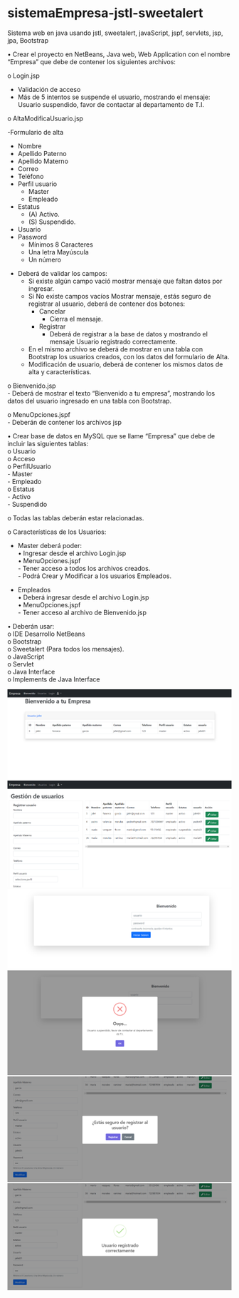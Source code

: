 # sistemaEmpresa-jstl-sweetalert
Sistema web en java usando jstl, sweetalert, javaScript, jspf, servlets, jsp, jpa, Bootstrap

•   Crear el proyecto en NetBeans, Java web, Web Application con el nombre “Empresa” que debe de contener los siguientes archivos:

o   Login.jsp 
<ul>
    <li>Validación de acceso</li>
    <li>Más de 5 intentos se suspende el usuario, mostrando el mensaje: Usuario suspendido, favor de contactar al departamento de T.I.</li>
</ul>

o   AltaModificaUsuario.jsp

-Formulario de alta
<ul>
    <li>Nombre</li>
    <li>Apellido Paterno</li>
    <li>Apellido Materno</li>
    <li>Correo</li>
    <li>Teléfono</li>
    <li>Perfil usuario
        <ul>
            <li>Master</li>
            <li>Empleado</li>
        </ul>
    </li>
    <li>Estatus
        <ul>
            <li>(A) Activo.</li>
            <li>(S) Suspendido.</li>
        </ul>
    </li>
    <li>Usuario</li>
    <li>Password
        <ul>
            <li>Mínimos 8 Caracteres</li>
            <li>Una letra Mayúscula</li>
            <li>Un número</li>
        </ul>
        </li>
</ul>

- Deberá de validar los campos:
  <ul>
      <li>Si existe algún campo vació mostrar mensaje que faltan datos por ingresar.</li>
      <li>Si No existe campos vacíos Mostrar mensaje, estás seguro de registrar al usuario, deberá de contener dos botones:
          <ul>
              <li>Cancelar
                 <ul><li>Cierra el mensaje.</li></ul>
             </li>
              <li>Registrar
                  <ul><li>Deberá de registrar a la base de datos y mostrando el mensaje Usuario registrado correctamente.</li></ul>
              </li>
          </ul>
      </li>
      <li>En el mismo archivo se deberá de mostrar en una tabla con Bootstrap los usuarios creados, con los datos del formulario de Alta.</li>
      <li>Modificación de usuario, deberá de contener los mismos datos de alta y características.</li>
  </ul>

o   Bienvenido.jsp <br>
    -   Deberá de mostrar el texto “Bienvenido a tu empresa”, mostrando los datos del usuario ingresado en una tabla con Bootstrap.

o   MenuOpciones.jspf <br>
    -   Deberán de contener los archivos jsp

•   Crear base de datos en MySQL que se llame “Empresa” que debe de incluir las siguientes tablas: <br>
    o   Usuario <br>
    o   Acceso <br>
    o   PerfilUsuario <br>
            -   Master <br>
            -   Empleado <br>
    o   Estatus <br>
            -   Activo <br>
            -   Suspendido <br>

o   Todas las tablas deberán estar relacionadas.

o   Características de los Usuarios: <br>

-   Master deberá poder: <br>
        •   Ingresar desde el archivo Login.jsp <br>
        •   MenuOpciones.jspf <br>
            -   Tener acceso a todos los archivos creados. <br>
            -   Podrá Crear y Modificar a los usuarios Empleados.  <br>
            
-   Empleados  <br> 
        •   Deberá ingresar desde el archivo Login.jsp <br>
        •   MenuOpciones.jspf <br>
            -   Tener acceso al archivo de Bienvenido.jsp <br>

•   Deberán usar: <br>
o   IDE Desarrollo NetBeans <br>
o   Bootstrap <br>
o   Sweetalert (Para todos los mensajes). <br>
o   JavaScript <br>
o   Servlet <br>
o   Java Interface <br>
o   Implements de Java Interface <br>

<img src="Empresa/src/main/webapp/img/empresa1.png">
<img src="Empresa/src/main/webapp/img/empresa2.png">
<img src="Empresa/src/main/webapp/img/empresa3.png">
<img src="Empresa/src/main/webapp/img/empresa4.png">
<img src="Empresa/src/main/webapp/img/empresa5.png">
<img src="Empresa/src/main/webapp/img/empresa6.png">
